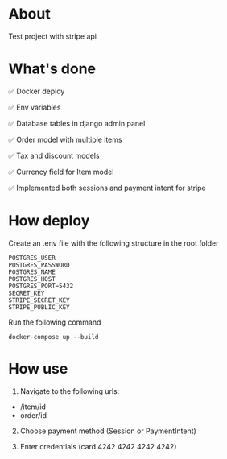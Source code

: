 # About

Test project with stripe api

# What's done

:white_check_mark: Docker deploy

:white_check_mark: Env variables

:white_check_mark: Database tables in django admin panel

:white_check_mark: Order model with multiple items

:white_check_mark: Tax and discount models

:white_check_mark: Currency field for Item model

:white_check_mark: Implemented both sessions and payment intent for stripe


# How deploy

Create an .env file with the following structure in the root folder

```
POSTGRES_USER
POSTGRES_PASSWORD
POSTGRES_NAME
POSTGRES_HOST
POSTGRES_PORT=5432
SECRET_KEY
STRIPE_SECRET_KEY
STRIPE_PUBLIC_KEY
```
Run the following command

```
docker-compose up --build
```
 
# How use 

1. Navigate to the following urls:

* /item/id
* order/id

2. Choose payment method (Session or PaymentIntent)

3. Enter credentials (card 4242 4242 4242 4242)
